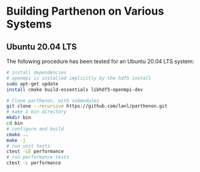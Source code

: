 # Building Parthenon on Various Systems

## Ubuntu 20.04 LTS

The following procedure has been tested for an Ubuntu 20.04 LTS system:

```bash
# install dependencies
# openmpi is installed implicitly by the hdf5 install
sudo apt-get update
install cmake build-essentials libhdf5-openmpi-dev

# Clone parthenon, with submodules
git clone --recursive https://github.com/lanl/parthenon.git
# make a bin directory
mkdir bin
cd bin
# configure and build
cmake ..
make -j
# run unit tests
ctest -LE performance
# run performance tests
ctest -L performance
```
